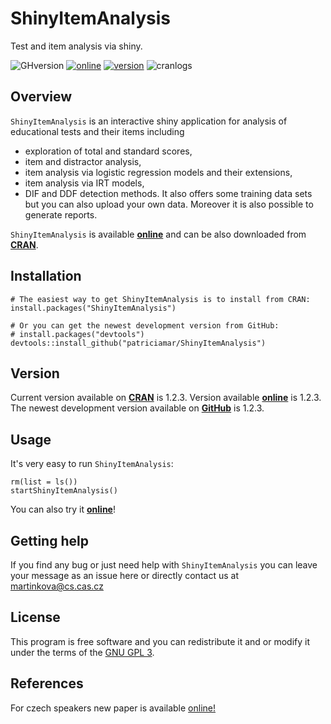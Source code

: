 # ShinyItemAnalysis
Test and item analysis via shiny.

![GHversion](https://img.shields.io/github/release/patriciamar/ShinyItemAnalysis.svg)
[![online](https://img.shields.io/badge/online-1.2.1-yellow.svg)](https://shiny.cs.cas.cz/ShinyItemAnalysis/)
[![version](https://www.r-pkg.org/badges/version/ShinyItemAnalysis)](https://CRAN.R-project.org/package=ShinyItemAnalysis)
![cranlogs](https://cranlogs.r-pkg.org/badges/ShinyItemAnalysis)

## Overview
`ShinyItemAnalysis` is an interactive shiny application for analysis of educational tests and their items including 
 * exploration of total and standard scores,
 * item and distractor analysis,
 * item analysis via logistic regression models and their extensions,
 * item analysis via IRT models,
 * DIF and DDF detection methods.
It also offers some training data sets but you can also upload your own data. Moreover it is also possible to generate reports. 

`ShinyItemAnalysis` is available [**online**](https://shiny.cs.cas.cz/ShinyItemAnalysis/) and can be also downloaded from [**CRAN**](https://CRAN.R-project.org/package=ShinyItemAnalysis).

## Installation
```
# The easiest way to get ShinyItemAnalysis is to install from CRAN:
install.packages("ShinyItemAnalysis")

# Or you can get the newest development version from GitHub:
# install.packages("devtools")
devtools::install_github("patriciamar/ShinyItemAnalysis")
```
## Version
Current version available on [**CRAN**](https://CRAN.R-project.org/package=ShinyItemAnalysis) is 1.2.3. Version available [**online**](https://shiny.cs.cas.cz/ShinyItemAnalysis/) is 1.2.3. The newest development version available on [**GitHub**](https://github.com/patriciamar/ShinyItemAnalysis) is 1.2.3.

## Usage
It's very easy to run `ShinyItemAnalysis`:
```
rm(list = ls())
startShinyItemAnalysis()
```
You can also try it [**online**](https://shiny.cs.cas.cz/ShinyItemAnalysis/)!

## Getting help
If you find any bug or just need help with `ShinyItemAnalysis` you can leave your message as an issue here or directly contact us at martinkova@cs.cas.cz

## License
This program is free software and you can redistribute it and or modify it under the terms of the [GNU GPL 3](https://www.gnu.org/licenses/gpl-3.0.en.html).

## References
For czech speakers new paper is available [online!](http://testforum.cz/domains/testforum.cz/index.php/testforum/article/view/TF2017-9-129/146#.WZvuzyhJa70)
